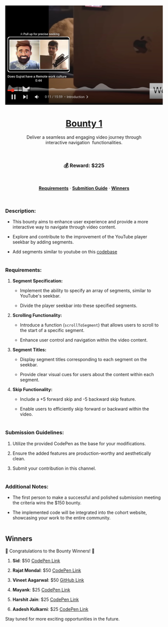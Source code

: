 <a href="https://codepen.io/100xdevs/pen/oNmaXxK" target="_blank">
   <p align=center>
    <img width = "600px" alt="Jio Network blocking the view? Network switch reveals the magic!" src="./bounty-1.jpg">
  <p>
   <h1 align="center">Bounty 1</h1>
</a>

<p align="center">
  Deliver a seamless and engaging video journey through interactive&nbsp;navigation&nbsp; functionalities.
</p>
<br>

<div align="center">
   
   ### 💰 **Reward: $225** 
</div>
<br>

<p align="center">
  <a href="#requirements"><strong>Requirements</strong></a> ·
  <a href="#submission-guidelines"><strong>Submition Guide</strong></a> ·
  <a href="#participations"><strong>Winners</strong></a>
</p>
</br>

### Description:

- This bounty aims to enhance user experience and provide a more interactive way to navigate through video content.

- Explore and contribute to the improvement of the YouTube player seekbar by adding segments.

- Add segments similar to youtube on this <a href="https://codepen.io/100xdevs/pen/oNmaXxK" target="_blank">codebase</a>
<br><br>

### Requirements:

1. **Segment Specification:**

   - Implement the ability to specify an array of segments, similar to YouTube's seekbar.

   - Divide the player seekbar into these specified segments.

2. **Scrolling Functionality:**

   - Introduce a function (`scrollToSegment`) that allows users to scroll to the start of a specific segment.

   - Enhance user control and navigation within the video content.

3. **Segment Titles:**

   - Display segment titles corresponding to each segment on the seekbar.

   - Provide clear visual cues for users about the content within each segment.

4. **Skip Functionality:**

   - Include a +5 forward skip and -5 backward skip feature.

   - Enable users to efficiently skip forward or backward within the video.
     <br><br>

### Submission Guidelines:

1. Utilize the provided CodePen as the base for your modifications.

2. Ensure the added features are production-worthy and aesthetically clean.

3. Submit your contribution in this channel.
   <br><br>

### Additional Notes:

- The first person to make a successful and polished submission meeting the criteria wins the $150 bounty.

- The implemented code will be integrated into the cohort website, showcasing your work to the entire community.
<br><br>

## Winners

🎉 Congratulations to the Bounty Winners! 🎉

1. **Sid**: $50 <a href="https://codepen.io/dustyapi/pen/YzBJqjW" target="_blank">CodePen Link</a>

2. **Rajat Mondal**: $50 <a href="https://codepen.io/Rajat-Mondal/pen/OJdabRM" target="_blank">CodePen Link</a>

3. **Vineet Aagarwal**: $50 <a href="https://github.com/VineeTagarwaL-code/bounty100xdevs" target="_blank">GitHub Link</a>

4. **Mayank**: $25 <a href="https://codepen.io/codescalper/pen/JjxmGVe" target="_blank">CodePen Link</a>

5. **Harshit Jain**: $25 <a href="https://codepen.io/theoopsguy/pen/PoVyZQY" target="_blank">CodePen Link</a>

6. **Aadesh Kulkarni**: $25 <a href="https://codepen.io/Aadesh-Kulkarni-the-typescripter/pen/eYxPZyQ" target="_blank">CodePen Link</a>


Stay tuned for more exciting opportunities in the future.

